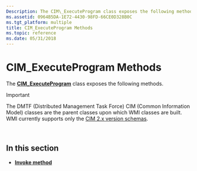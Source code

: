 ```yaml
---
Description: The CIM\_ExecuteProgram class exposes the following methods.
ms.assetid: 0964B5DA-1E72-4430-98FD-66CE0D328B0C
ms.tgt_platform: multiple
title: CIM_ExecuteProgram Methods
ms.topic: reference
ms.date: 05/31/2018
---
```


# CIM\_ExecuteProgram Methods

The [**CIM\_ExecuteProgram**](cim-executeprogram.md) class exposes the following methods.

> [!IMPORTANT]
> The DMTF (Distributed Management Task Force) CIM (Common Information Model) classes are the parent classes upon which WMI classes are built. WMI currently supports only the [CIM 2.x version schemas](https://dmtf.org/standards/cim/schemas).

 

## In this section

-   [**Invoke method**](invoke-method-in-class-cim-executeprogram.md)

 

 



